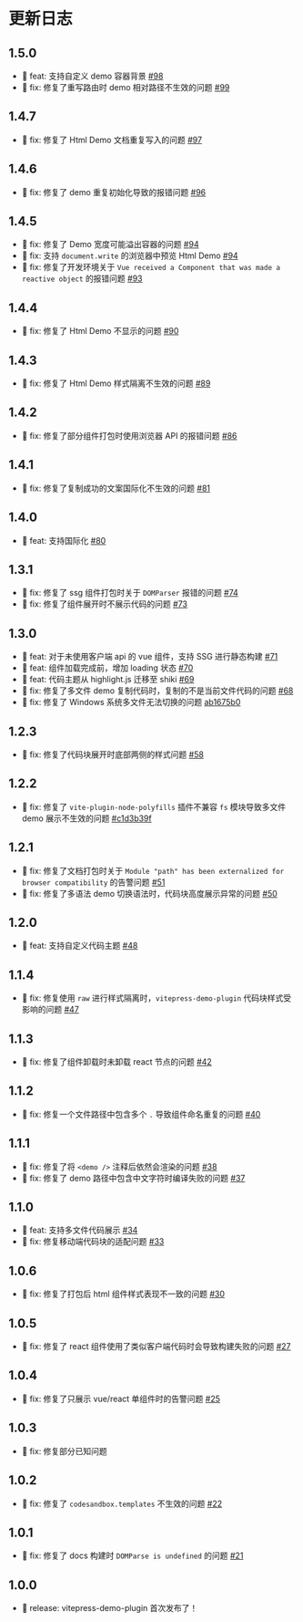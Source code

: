 # 更新日志

## 1.5.0

- 🎉 feat: 支持自定义 demo 容器背景 [#98](https://github.com/zh-lx/vitepress-demo-plugin/pull/98)
- 🐛 fix: 修复了重写路由时 demo 相对路径不生效的问题 [#99](https://github.com/zh-lx/vitepress-demo-plugin/pull/99)

## 1.4.7

- 🐛 fix: 修复了 Html Demo 文档重复写入的问题 [#97](https://github.com/zh-lx/vitepress-demo-plugin/pull/97)

## 1.4.6

- 🐛 fix: 修复了 demo 重复初始化导致的报错问题 [#96](https://github.com/zh-lx/vitepress-demo-plugin/pull/96)

## 1.4.5

- 🐛 fix: 修复了 Demo 宽度可能溢出容器的问题 [#94](https://github.com/zh-lx/vitepress-demo-plugin/pull/94)
- 🐛 fix: 支持 `document.write` 的浏览器中预览 Html Demo [#94](https://github.com/zh-lx/vitepress-demo-plugin/pull/94)
- 🐛 fix: 修复了开发环境关于 `Vue received a Component that was made a reactive object` 的报错问题 [#93](https://github.com/zh-lx/vitepress-demo-plugin/pull/93)

## 1.4.4

- 🐛 fix: 修复了 Html Demo 不显示的问题 [#90](https://github.com/zh-lx/vitepress-demo-plugin/pull/90)

## 1.4.3

- 🐛 fix: 修复了 Html Demo 样式隔离不生效的问题 [#89](https://github.com/zh-lx/vitepress-demo-plugin/pull/89)

## 1.4.2

- 🐛 fix: 修复了部分组件打包时使用浏览器 API 的报错问题 [#86](https://github.com/zh-lx/vitepress-demo-plugin/pull/86)

## 1.4.1

- 🐛 fix: 修复了复制成功的文案国际化不生效的问题 [#81](https://github.com/zh-lx/vitepress-demo-plugin/pull/81)

## 1.4.0

- 🎉 feat: 支持国际化 [#80](https://github.com/zh-lx/vitepress-demo-plugin/pull/80)

## 1.3.1

- 🐛 fix: 修复了 ssg 组件打包时关于 `DOMParser` 报错的问题 [#74](https://github.com/zh-lx/vitepress-demo-plugin/pull/74)
- 🐛 fix: 修复了组件展开时不展示代码的问题 [#73](https://github.com/zh-lx/vitepress-demo-plugin/pull/73)

## 1.3.0

- 🎉 feat: 对于未使用客户端 api 的 vue 组件，支持 SSG 进行静态构建 [#71](https://github.com/zh-lx/vitepress-demo-plugin/pull/71)
- 🎉 feat: 组件加载完成前，增加 loading 状态 [#70](https://github.com/zh-lx/vitepress-demo-plugin/pull/70)
- 🎉 feat: 代码主题从 highlight.js 迁移至 shiki [#69](https://github.com/zh-lx/vitepress-demo-plugin/pull/69)
- 🐛 fix: 修复了多文件 demo 复制代码时，复制的不是当前文件代码的问题 [#68](https://github.com/zh-lx/vitepress-demo-plugin/pull/68)
- 🐛 fix: 修复了 Windows 系统多文件无法切换的问题 [ab1675b0](https://github.com/zh-lx/vitepress-demo-plugin/commit/ab1675b07ce4c68ba86081e123b81c6f597bd350)

## 1.2.3

- 🐛 fix: 修复了代码块展开时底部两侧的样式问题 [#58](https://github.com/zh-lx/vitepress-demo-plugin/pull/58)

## 1.2.2

- 🐛 fix: 修复了 `vite-plugin-node-polyfills` 插件不兼容 `fs` 模块导致多文件 demo 展示不生效的问题 [#c1d3b39f](https://github.com/zh-lx/vitepress-demo-plugin/commit/c1d3b39f0e517a7680f472585259614a512cd942)

## 1.2.1

- 🐛 fix: 修复了文档打包时关于 `Module "path" has been externalized for browser compatibility` 的告警问题 [#51](https://github.com/zh-lx/vitepress-demo-plugin/pull/51)
- 🐛 fix: 修复了多语法 demo 切换语法时，代码块高度展示异常的问题 [#50](https://github.com/zh-lx/vitepress-demo-plugin/pull/50)

## 1.2.0

- 🎉 feat: 支持自定义代码主题 [#48](https://github.com/zh-lx/vitepress-demo-plugin/pull/48)

## 1.1.4

- 🐛 fix: 修复使用 `raw` 进行样式隔离时，`vitepress-demo-plugin` 代码块样式受影响的问题 [#47](https://github.com/zh-lx/vitepress-demo-plugin/pull/47)

## 1.1.3

- 🐛 fix: 修复了组件卸载时未卸载 react 节点的问题 [#42](https://github.com/zh-lx/vitepress-demo-plugin/pull/42)

## 1.1.2

- 🐛 fix: 修复一个文件路径中包含多个 `.` 导致组件命名重复的问题 [#40](https://github.com/zh-lx/vitepress-demo-plugin/pull/40)

## 1.1.1

- 🐛 fix: 修复了将 `<demo />` 注释后依然会渲染的问题 [#38](https://github.com/zh-lx/vitepress-demo-plugin/pull/38)
- 🐛 fix: 修复了 demo 路径中包含中文字符时编译失败的问题 [#37](https://github.com/zh-lx/vitepress-demo-plugin/pull/37)

## 1.1.0

- 🎉 feat: 支持多文件代码展示 [#34](https://github.com/zh-lx/vitepress-demo-plugin/pull/34)
- 🐛 fix: 修复移动端代码块的适配问题 [#33](https://github.com/zh-lx/vitepress-demo-plugin/pull/33)

## 1.0.6

- 🐛 fix: 修复了打包后 html 组件样式表现不一致的问题 [#30](https://github.com/zh-lx/vitepress-demo-plugin/pull/30)

## 1.0.5

- 🐛 fix: 修复了 react 组件使用了类似客户端代码时会导致构建失败的问题 [#27](https://github.com/zh-lx/vitepress-demo-plugin/pull/27)

## 1.0.4

- 🐛 fix: 修复了只展示 vue/react 单组件时的告警问题 [#25](https://github.com/zh-lx/vitepress-demo-plugin/pull/25)

## 1.0.3

- 🐛 fix: 修复部分已知问题

## 1.0.2

- 🐛 fix: 修复了 `codesandbox.templates` 不生效的问题 [#22](https://github.com/zh-lx/vitepress-demo-plugin/pull/22)

## 1.0.1

- 🐛 fix: 修复了 docs 构建时 `DOMParse is undefined` 的问题 [#21](https://github.com/zh-lx/vitepress-demo-plugin/pull/21)

## 1.0.0

- 🎉 release: vitepress-demo-plugin 首次发布了！
